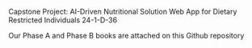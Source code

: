 Capstone Project: AI-Driven Nutritional Solution Web App for Dietary Restricted Individuals
24-1-D-36

Our Phase A and Phase B books are attached on this Github repository